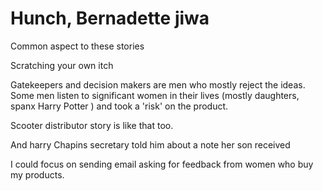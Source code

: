 ﻿# Hunch, Bernadette jiwa

Common aspect to these stories

Scratching your own itch

Gatekeepers and decision makers are men who mostly reject the ideas. Some men listen to significant women in their lives (mostly daughters, spanx Harry Potter ) and took a 'risk' on the product.

Scooter distributor story is like that too.

And harry Chapins secretary told him about a note her son received

I could focus on sending email asking for feedback from women who buy my products.
